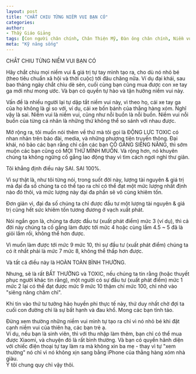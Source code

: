 ```yaml
---
layout: post
title: "CHẮT CHIU TỪNG NIỀM VUI BẠN CÓ"
categories:
author:
- Thầy Giáo Giảng
tags: [Con người chân chính, Chân Thiện Mỹ, Đàn ông chân chính, Niềm vui tự tạo]
meta: "Kỹ năng sống"
---
```

CHẮT CHIU TỪNG NIỀM VUI BẠN CÓ

Hãy chắt chiu mọi niềm vui & giá trị tự tay mình tạo ra, cho dù nó nhỏ bé (theo tiêu chuẩn xã hội và thời cuộc) tới đâu chăng nữa.
Ví dụ đại khái, sau bao tháng ngày chắt chiu dè sẻn, cuối cùng bạn cũng mua được con xe tay ga mới như mong ước. Và bạn có quyền tự hào và tận hưởng niềm vui này. 

Vấn đề là nhiều người lại tự dập tắt niềm vui này, vì theo họ, cái xe tay ga của họ không là gì so với, ví dụ, cái xe bốn bánh của thằng hàng xóm.
Nghĩ vậy là sai. Niềm vui là niềm vui, cũng như nỗi buồn là nỗi buồn. Niềm vui nỗi buồn của từng cá nhân là những thứ không thể so sánh với nhau được.

Mở rộng ra, tôi muốn nói thêm về thứ mà tôi gọi là ĐỘNG LỰC TOXIC có nhan nhản trên báo đài, media, và những phương tiện truyền thông. 
Đại khái, nó bảo các bạn rằng chỉ cần các bạn CỐ GẮNG SIÊNG NĂNG, thì sớm muộn các bạn cũng có MỌI THỨ MÌNH MUỐN. Và rộng hơn, nó khuyên chúng ta không ngừng cố gắng lao động thay vì tìm cách ngơi nghỉ thư giãn.

Tôi khẳng định điều này SAI. SAI 100%. 

Vì sự thật là, như tôi từng nói, trong suốt đời này, lượng tài nguyên & giá trị mà đại đa số chúng ta có thể tạo ra chỉ có thể đạt một mức lượng nhất định nào đó thôi, và mức lượng này đại đa phần sẽ vô cùng khiêm tốn.

Đơn giản vì, đại đa số chúng ta chỉ được đầu tư một lượng tài nguyên & giá trị cũng hết sức khiêm tốn tương đương ở vạch xuất phát.

Nói ngắn gọn là, chúng ta được đầu tư (xuất phát điểm) mức 3 (ví dụ), thì cả đời này chúng ta cố gắng làm được tới mức 4 hoặc cùng lắm 4.5 ~ 5 đã là giỏi lắm rồi, không thể hơn được.

Vì muốn làm được tới mức 9 mức 10, thì sự đầu tư (xuất phát điểm) chúng ta có ít nhất phải là mức 7 mức 8, không thể thấp hơn được.

Và tất cả điều này là HOÀN TOÀN BÌNH THƯỜNG.

Nhưng, sẽ là rất BẤT THƯỜNG và TOXIC, nếu chúng ta tin rằng (hoặc thuyết phục người khác tin rằng), một người có sự đầu tư (xuất phát điểm) mức 1 mức 2 lại có thể đạt được mức 9 mức 10 thậm chí mức 100, chỉ nhờ vào "siêng năng chăm chỉ".

Khi tin vào thứ tư tưởng hão huyền phi thực tế này, thứ duy nhất chờ đợi ta cuối con đường chỉ là sự bất hạnh và đau khổ. Mong các bạn tỉnh táo.
<!--excerpt.s-->
<div class="post-copyright"><div class="content">Đừng xem thường những niềm vui mình tự tạo ra chỉ vì nó nhỏ bé khi đặt cạnh niềm vui của thiên hạ, các bạn trẻ ạ.<br />
Ví dụ, nếu bạn là sinh viên, thì với thu nhập làm thêm, bạn chỉ có thể mua được Xiaomi, và chuyện đó là rất bình thường. Và bạn có quyền hãnh diện với chiếc điện thoại tự tay làm ra mà không xin ba mẹ - thay vì tự "xem thường" nó chỉ vì nó không xịn sang bằng iPhone của thằng hàng xóm nhà giàu.<br />
Ý tôi chung quy chỉ vậy thôi.</div></div>